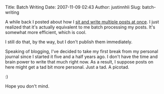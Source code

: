 Title: Batch Writing
Date: 2007-11-09 02:43
Author: justinnhli
Slug: batch-writing

A while back I posted about how I [sit and write multiple posts at
once](http://ninghui48.blogspot.com/2007/10/blogging-habits.html). I
just realized that it's actually equivalent to me batch processing my
posts. It's somewhat more efficient, which is cool.

I still do that, by the way, but I don't publish them immediately.

Speaking of blogging, I've decided to take my first break from my
personal journal since I started it five and a half years ago. I don't
have the time and brain power to write that much right now. As a result,
I suppose posts on here might get a tad bit more personal. Just a tad. A
picotad.

:)

Hope you don't mind.

